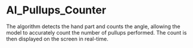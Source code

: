 # AI_Pullups_Counter
The algorithm detects the hand part and counts the angle, allowing the model to accurately count the number of pullups performed. The count is then displayed on the screen in real-time. 
